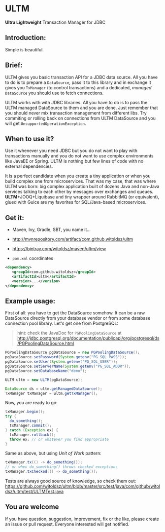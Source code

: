 ULTM
===
**Ultra Lightweight** Transaction Manager for JDBC

Introduction:
---
Simple is beautiful.

Brief:
---
ULTM gives you basic transaction API for a JDBC data source. All you have to do is to prepare a `DataSource`, pass it to this library and in exchange it gives you `TxManager` (to control transactions) and a dedicated, *managed* `DataSource` you should use to fetch connections.

ULTM works with with JDBC libraries. All you have to do is to pass the ULTM managed DataSource to them and you are done. Just remember that you should never mix transaction management from different libs. Try commiting or rolling back on connections from ULTM DataSource and you will get `UnsupportedOperationException`.

When to use it?
---
Use it whenever you need JDBC but you do not want to play with transactions manually and you do not want to use complex environments like JavaEE or Spring.
ULTM is nothing but few lines of code with no external dependencies.

It is a perfect candidate when you create a tiny application or when you build complex one from microservices. That was my case, that was where ULTM was born: big complex application built of dozens Java and non-Java services talking to each other by messages over exchanges and queues. **ULTM**+JOOQ+Liquibase and tiny wrapper around RabbitMQ (or equivalent), glued with Guice are my favorites for SQL/Java-based microservices.

Get it:
---
- Maven, Ivy, Gradle, SBT, you name it...
 - http://mvnrepository.com/artifact/com.github.witoldsz/ultm
 - https://bintray.com/witoldsz/maven/ultm/view

- `pom.xml` coordinates
```xml
<dependency>
   <groupId>com.github.witoldsz</groupId>
   <artifactId>ultm</artifactId>
   <version>...</version>
</dependency>
```

Example usage:
--------------

First of all: you have to get the DataSource somehow. It can be a raw DataSource directly from your database vendor or from some database connection pool library. Let's get one from PostgreSQL:

> hint: check the JavaDoc for `PGPoolingDataSource` at http://jdbc.postgresql.org/documentation/publicapi/org/postgresql/ds/PGPoolingDataSource.html

```java
PGPoolingDataSource pgDataSource = new PGPoolingDataSource();
pgDataSource.setPassword(System.getenv("PG_SQL_PASS"));
pgDataSource.setUser(System.getenv("PG_SQL_USER"));
pgDataSource.setServerName(System.getenv("PG_SQL_ADDR"));
pgDataSource.setDatabaseName("demo");

ULTM ultm = new ULTM(pgDataSource);

DataSource ds = ultm.getManagedDataSource();
TxManager txManager = ultm.getTxManager();
```

Now, you are ready to go:

```java
txManager.begin();
try {
  do_something();
  txManager.commit();
} catch (Exception ex) {
  txManager.rollback();
  throw ex; // or whatever you find appropriate
}
```

Same as above, but using *Unit of Work* pattern:

```java
txManager.tx(() -> do_something());
// or when do_something() throws checked exceptions
txManager.txChecked(() -> do_something());
```


Tests are always good source of knowledge, so check them out:
https://github.com/witoldsz/ultm/blob/master/src/test/java/com/github/witoldsz/ultm/test/ULTMTest.java

You are welcome
---
If you have question, suggestion, improvement, fix or the like, please create an issue or pull request. Everyone interested will get notified.
